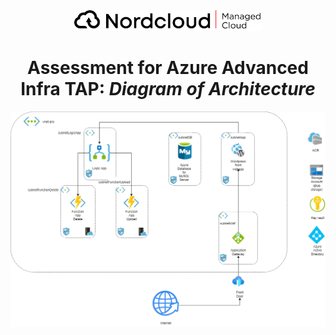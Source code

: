<div align="center">
  <a href="https://github.com/othneildrew/Best-README-Template">
    <img src="doc/logo.png" alt="Logo" width="300" height="">
  </a>

  <h1 align="center">Assessment for Azure Advanced Infra TAP: <i>Diagram of Architecture<i></h1>
</div>

<div>
  <img src="doc/architecture.png" alt="Architecture">
</div>


